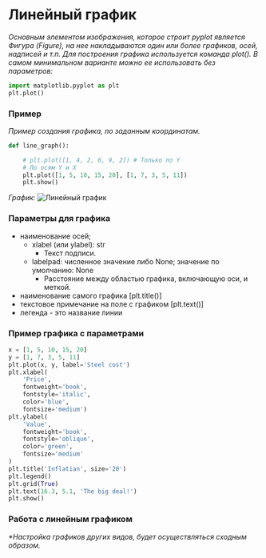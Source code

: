 # Линейный график


*Основным элементом изображения, которое строит pyplot является Фигура (Figure), на нее накладываются один или более графиков, осей, надписей и т.п. Для построения графика используется команда plot(). В самом минимальном варианте можно ее использовать без параметров:*
```python
import matplotlib.pyplot as plt
plt.plot()
```

### Пример
*Пример создания графика, по заданным координатам.*
```python
def line_graph():

	# plt.plot([1, 4, 2, 6, 9, 2]) # Только по Y
	# По осям Y и X
	plt.plot([1, 5, 10, 15, 20], [1, 7, 3, 5, 11])
	plt.show()
```
_График:_ ![Линейный график](/img/line_chart_XY.jpeg)

### Параметры для графика
- наименование осей;
	- xlabel (или ylabel): str
		- Текст подписи.
	- labelpad: численное значение либо None; значение по умолчанию: None
		- Расстояние между областью графика, включающую оси, и меткой.
- наименование самого графика [plt.title()]
- текстовое примечание на поле с графиком [plt.text()]
- легенда - это название линии

### Пример графика с параметрами
```python
x = [1, 5, 10, 15, 20]
y = [1, 7, 3, 5, 11]
plt.plot(x, y, label='Steel cost')
plt.xlabel(
	'Price',
	fontweight='book',
	fontstyle='italic',
	color='blue',
	fontsize='medium')
plt.ylabel(
	'Value',
	fontweight='book',
	fontstyle='oblique',
	color='green',
	fontsize='medium'
)
plt.title('Inflatian', size='20')
plt.legend()
plt.grid(True)
plt.text(16.3, 5.1, 'The big deal!')
plt.show()
```

### Работа с линейным графиком
*\*Настройка графиков других видов, будет осуществляться сходным образом.*

